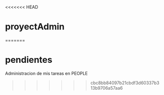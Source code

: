 <<<<<<< HEAD
# proyectAdmin
=======
# pendientes
Administracion de mis tareas en PEOPLE
>>>>>>> cbc8bb84097b21cbdf3d60337b313b9706a57aa6
